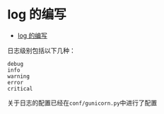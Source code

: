 # log 的编写
<!-- TOC -->

- [log 的编写](#log-%E7%9A%84%E7%BC%96%E5%86%99)

<!-- /TOC -->
日志级别包括以下几种：
```
debug
info
warning
error
critical
```

关于日志的配置已经在`conf/gunicorn.py`中进行了配置
